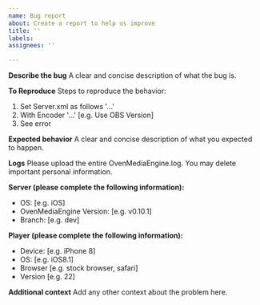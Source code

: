 ```yaml
---
name: Bug report
about: Create a report to help us improve
title: ''
labels: 
assignees: ''

---
```


**Describe the bug**
A clear and concise description of what the bug is.

**To Reproduce**
Steps to reproduce the behavior:
1. Set Server.xml as follows '...'
2. With Encoder '...' [e.g. Use OBS Version] 
3. See error

**Expected behavior**
A clear and concise description of what you expected to happen.

**Logs**
Please upload the entire OvenMediaEngine.log. You may delete important personal information.

**Server (please complete the following information):**
 - OS: [e.g. iOS]
 - OvenMediaEngine Version: [e.g. v0.10.1]
 - Branch: [e.g. dev]

**Player (please complete the following information):**
 - Device: [e.g. iPhone 8]
 - OS: [e.g. iOS8.1]
 - Browser [e.g. stock browser, safari]
 - Version [e.g. 22]

**Additional context**
Add any other context about the problem here.
